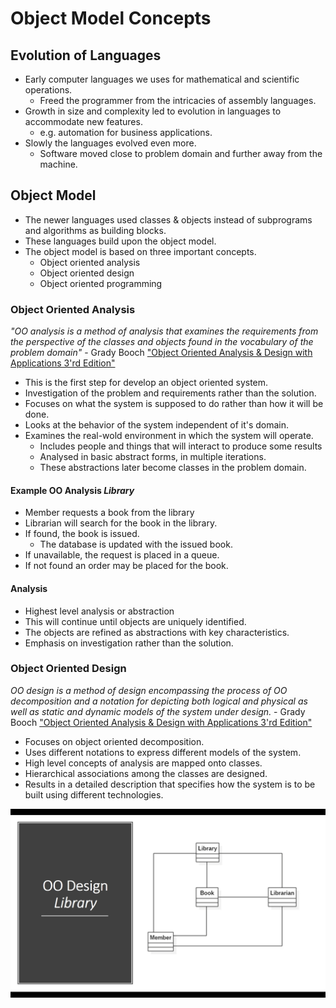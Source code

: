 # Object Model Concepts

## Evolution of Languages

- Early computer languages we uses for mathematical and scientific operations.
    - Freed the programmer from the intricacies of assembly languages.
- Growth in size and complexity led to evolution in languages to accommodate new features. 
    - e.g. automation for business applications.
- Slowly the languages evolved even more.
    - Software moved close to problem domain and further away from the machine. 

## Object Model

- The newer languages used classes & objects instead of subprograms and algorithms as building blocks.
- These languages build upon the object model.
- The object model is based on three important concepts.
    - Object oriented analysis
    - Object oriented design
    - Object oriented programming

### Object Oriented Analysis

*"OO analysis is a method of analysis that examines the requirements from the perspective of the classes and objects found in the vocabulary of the problem domain"*
                                        - Grady Booch
                                        ["Object Oriented Analysis & Design with Applications 3'rd Edition"](https://learning.oreilly.com/library/view/object-oriented-analysis-and/9780201895513/)
- This is the first step for develop an object oriented system.
- Investigation of the problem and requirements rather than the solution.
- Focuses on what the system is supposed to do rather than how it will be done. 
- Looks at the behavior of the system independent of it's domain.
- Examines the real-wold environment in which the system will operate. 
    - Includes people and things that will interact to produce some results
    - Analysed in basic abstract forms, in multiple iterations.
    - These abstractions later become classes in the problem domain.


#### Example OO Analysis *Library*

- Member requests a book from the library
- Librarian will search for the book in the library.
- If found, the book is issued.
    - The database is  updated with the issued book.
- If unavailable, the request is placed in a queue.
- If not found an order may be placed for the book.

#### Analysis

- Highest level analysis or abstraction
- This will continue until objects are uniquely identified.
- The objects are refined as abstractions with key characteristics.
- Emphasis on investigation rather than the solution.

### Object Oriented Design

*OO design is a method of design encompassing the process of OO decomposition and a notation for depicting both logical and physical as well as static and dynamic models of the system under design.* - Grady Booch
                                        ["Object Oriented Analysis & Design with Applications 3'rd Edition"](https://learning.oreilly.com/library/view/object-oriented-analysis-and/9780201895513/)

- Focuses on object oriented decomposition.
- Uses different notations to express different models of the system.
- High level concepts of analysis are mapped onto classes.
- Hierarchical associations among the classes are designed. 
- Results in a detailed description that specifies how the system is to be built using different technologies. 

![OOD Example Image](./public/OOD-Example-Image.png)